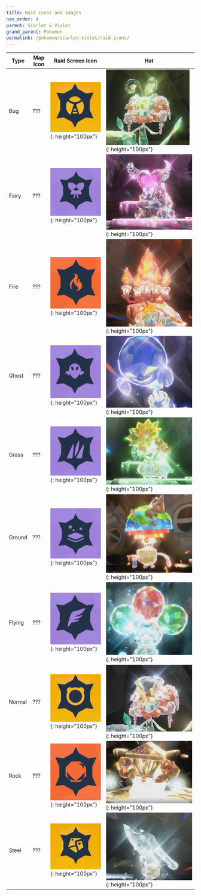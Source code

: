 ```yaml
---
title: Raid Icons and Images
nav_order: 4
parent: Scarlet & Violet
grand_parent: Pokemon
permalink: /pokemon/scarlet-violet/raid-icons/
---
```



| Type              |Map Icon | Raid Screen Icon              | Hat |
|------------------------------|--------------|-----------------------------|---------------|
| Bug | ??? | ![bug-icon](/images/pokemon/scarlet-violet/bug-raid-icon.jpg){: height="100px"} | ![bug-icon](/images/pokemon/scarlet-violet/bug-raid-hat.jpg){: height="100px"} |
| Fairy | ??? | ![fairy-icon](/images/pokemon/scarlet-violet/fairy-raid-icon.jpg){: height="100px"} | ![fairy-icon](/images/pokemon/scarlet-violet/fairy-raid-hat.jpg){: height="100px"} |
| Fire | ??? | ![fire-icon](/images/pokemon/scarlet-violet/fire-raid-icon.jpg){: height="100px"} | ![fire-icon](/images/pokemon/scarlet-violet/fire-raid-hat.jpg){: height="100px"} |
| Ghost | ??? | ![ghost-icon](/images/pokemon/scarlet-violet/ghost-raid-icon.jpg){: height="100px"} | ![ghost-icon](/images/pokemon/scarlet-violet/ghost-raid-hat.jpg){: height="100px"} |
| Grass | ??? | ![grass-icon](/images/pokemon/scarlet-violet/grass-raid-icon.jpg){: height="100px"} | ![grass-icon](/images/pokemon/scarlet-violet/grass-raid-hat.jpg){: height="100px"} |
| Ground | ??? | ![ground-icon](/images/pokemon/scarlet-violet/ground-raid-icon.jpg){: height="100px"} | ![ground-icon](/images/pokemon/scarlet-violet/ground-raid-hat.jpg){: height="100px"} |
| Flying | ??? | ![flying-icon](/images/pokemon/scarlet-violet/flying-raid-icon.jpg){: height="100px"} | ![flying-icon](/images/pokemon/scarlet-violet/flying-raid-hat.jpg){: height="100px"} |
| Normal | ??? | ![normal-icon](/images/pokemon/scarlet-violet/normal-raid-icon.jpg){: height="100px"} | ![normal-icon](/images/pokemon/scarlet-violet/normal-raid-hat.jpg){: height="100px"} |
| Rock | ??? | ![rock-icon](/images/pokemon/scarlet-violet/rock-raid-icon.jpg){: height="100px"} | ![rock-icon](/images/pokemon/scarlet-violet/rock-raid-hat.jpg){: height="100px"} |
| Steel | ??? | ![steel-icon](/images/pokemon/scarlet-violet/steel-raid-icon.jpg){: height="100px"} | ![steel-icon](/images/pokemon/scarlet-violet/steel-raid-hat.jpg){: height="100px"} |
